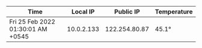 | Time     | Local IP | Public IP | Temperature |
| ----------- | ----------- | ----------- | ----------- |
| Fri 25 Feb 2022 01:30:01 AM +0545      | 10.0.2.133     | 122.254.80.87  | 45.1° |
